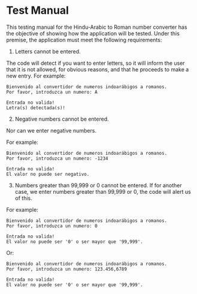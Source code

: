 # Test Manual

This testing manual for the Hindu-Arabic to Roman number converter has the objective of showing how the application will be tested. Under this premise, the application must meet the following requirements:

1. Letters cannot be entered.

The code will detect if you want to enter letters, so it will inform the user that it is not allowed, for obvious reasons, and that he proceeds to make a new entry.
For example:
~~~
Bienvenido al convertidor de numeros indoarábigos a romanos.
Por favor, introduzca un numero: A

Entrada no valida!
Letra(s) detectada(s)!
~~~
2. Negative numbers cannot be entered.

Nor can we enter negative numbers.

For example:

~~~
Bienvenido al convertidor de numeros indoarábigos a romanos.
Por favor, introduzca un numero: -1234

Entrada no valida!
El valor no puede ser negativo.
~~~

3. Numbers greater than 99,999 or 0 cannot be entered.
If for another case, we enter numbers greater than 99,999 or 0, the code will alert us of this.

For example:
~~~
Bienvenido al convertidor de numeros indoarábigos a romanos.
Por favor, introduzca un numero: 0

Entrada no valida!
El valor no puede ser '0' o ser mayor que '99,999'.
~~~

Or:

~~~
Bienvenido al convertidor de numeros indoarábigos a romanos.
Por favor, introduzca un numero: 123.456,6789

Entrada no valida!
El valor no puede ser '0' o ser mayor que '99,999'.
~~~